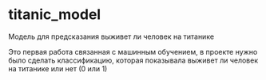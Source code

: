 # titanic_model
Модель для предсказания выживет ли человек на титанике

Это первая работа связанная с машинным обучением, в проекте нужно было сделать классификацию, которая показывала выживет ли человек на титанике или нет (0 или 1)
